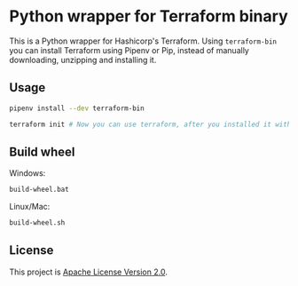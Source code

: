 # Python wrapper for Terraform binary

This is a Python wrapper for Hashicorp's Terraform. Using `terraform-bin` you can install Terraform using Pipenv or Pip, instead of manually downloading, unzipping and installing it.

## Usage

```sh
pipenv install --dev terraform-bin

terraform init # Now you can use terraform, after you installed it with Pipenv or Pip.
```

## Build wheel

Windows:

```sh
build-wheel.bat
```

Linux/Mac:

```sh
build-wheel.sh
```

## License

This project is [Apache License Version 2.0](LICENSE).
